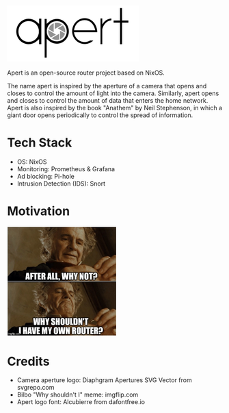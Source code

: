 <img src="assets/logo-integrated.png" alt="Aperture logo" />

Apert is an open-source router project based on NixOS.

The name apert is inspired by the aperture of a camera that opens and closes to
control the amount of light into the camera. Similarly, apert opens and closes
to control the amount of data that enters the home network. Apert is also
inspired by the book "Anathem" by Neil Stephenson, in which a giant door opens
periodically to control the spread of information.

# Tech Stack

* OS: NixOS
* Monitoring: Prometheus & Grafana
* Ad blocking: Pi-hole
* Intrusion Detection (IDS): Snort

# Motivation

<img src="assets/bilbo.jpg" alt="Why shouldn't I have my own router?" style="width: 256px;" />

# Credits

* Camera aperture logo: Diaphgram Apertures SVG Vector from svgrepo.com
* Bilbo "Why shouldn't I" meme: imgflip.com
* Apert logo font: Alcubierre from dafontfree.io
